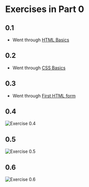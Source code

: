 # Exercises in Part 0

## 0.1

* Went through [HTML Basics](https://developer.mozilla.org/en-US/docs/Learn/Getting_started_with_the_web/HTML_basics)

## 0.2

* Went through [CSS Basics](https://developer.mozilla.org/en-US/docs/Learn/Getting_started_with_the_web/CSS_basics)

## 0.3

* Went through [First HTML form](https://developer.mozilla.org/en-US/docs/Learn/HTML/Forms/Your_first_HTML_form)

## 0.4

![Exercise 0.4](https://www.websequencediagrams.com/cgi-bin/cdraw?lz=dGl0bGUgRXhlcmNpc2UgMC40Cgpub3RlIG92ZXIgQnJvd3NlcjogQ2xpY2tlZCBTYXZlCgAPBy0-U2VydmVyOiBIVFRQIFBPU1QgIGh0dHBzOi8vZnVsbHN0YWNrLWV4YW1wbGVhcHAuaGVyb2t1YXBwLmNvbS9uZXdfbm90ZQBlCwBJCEFkZCB0aGUgZGF0YSByZWNlaXZlZCBmcm9tAIELCCB0bwAdBWV4aXN0aW5nICdub3RlcycgYXJyYXkKAIEUBi0-AIE4CQCBHgUzMDIgKFJlZGlyZWN0KQCBMRdHRVQAgRktb3RlcwBcFE1MIGNvZACCFhgANy9tYWluLmNzAFYTABEJAB5KagBPGGpzAIQIFEpTAIFkBSBzdGFydHMgZXhlY3V0aW9uAIIaRmRhdGEuanNvbgCDQhIAEQoAhR8TAIQgCHByb2Nlc3MAhEoFanNvbgCETgZhbmQgcmVuZGVyABQGcGFnZQoK&s=napkin)

## 0.5

![Exercise 0.5](https://www.websequencediagrams.com/cgi-bin/cdraw?lz=dGl0bGUgRXhlcmNpc2UgMC41Cgpicm93c2VyLT5zZXJ2ZXI6IEhUVFAgR0VUIGh0dHBzOi8vZnVsbHN0YWNrLWV4YW1wbGVhcHAuaGVyb2t1YXBwLmNvbS9zcGEKADoGLT4ASgc6IEhUTUwgY29kZQBSEgAwK21haW4uY3NzAE4SABEJACM8c3BhLmoAShMAEQdub3RlIG92ZXIgAIFOCVN0YXJ0ABkHIGV4ZWN1dGlvbgCBJz1kYXRhLmpzb24AgjMSABEKAHgTcmVkcmF3Tm90ZXMgYW5kIHJlbmRlcgCCcwZwYWdlCg&s=napkin)

## 0.6

![Exercise 0.6](https://www.websequencediagrams.com/cgi-bin/cdraw?lz=dGl0bGUgRXhlcmNpc2UgMC42Cgpub3RlIG92ZXIgQnJvd3NlcjogU2F2ZSBidXR0b24gY2xpY2tlZAATFFJldHJpZXZlIGRhdGEgZnJvbSBmb3JtLCBhZGQgdG8gdGhlIG5vdGVzIGFycmF5AC0WLXJlbmRlcgAiB3dpdGggdXBkYXRlZAA2BgoAgQ8HLT5TZXJ2ZXI6IEhUVFAgUE9TVCBodHRwczovL2Z1bGxzdGFjay1leGFtcGxlYXBwLmhlcm9rdWFwcC5jb20vbmV3X25vdGVfc3BhCgBEBi0-AIFoCTIwMSBjcmVhdGVkCgo&s=napkin)
